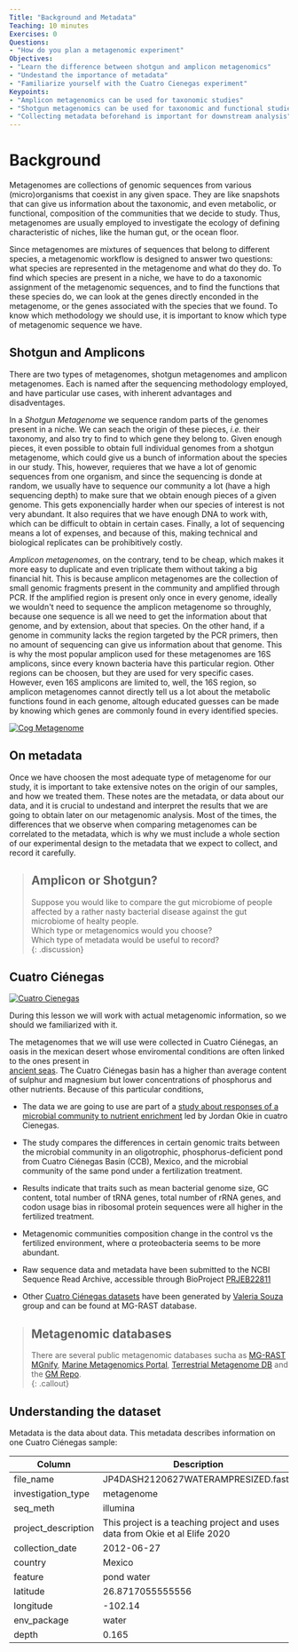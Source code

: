 ```yaml
---
Title: "Background and Metadata"
Teaching: 10 minutes
Exercises: 0
Questions:
- "How do you plan a metagenomic experiment"   
Objectives:
- "Learn the difference between shotgun and amplicon metagenomics"
- "Undestand the importance of metadata"  
- "Familiarize yourself with the Cuatro Cienegas experiment"
Keypoints:    
- "Amplicon metagenomics can be used for taxonomic studies"
- "Shotgun metagenomics can be used for taxonomic and functional studies"  
- "Collecting metadata beforehand is important for downstream analysis"    
---
```


# Background  
Metagenomes are collections of genomic sequences from various (micro)organisms that
coexist in any given space. They are like snapshots that can give us information 
about the taxonomic, and even metabolic, or functional, composition of the communities 
that we decide to study. Thus, metagenomes are usually employed to investigate the 
ecology of defining characteristic of niches, like the human gut, or the ocean floor. 

Since metagenomes are mixtures of sequences that belong to different species, 
a metagenomic workflow is designed to answer two questions: what species are represented 
in the metagenome and what do they do. To find which species are present in a niche, we have
to do a taxonomic assignment of the metagenomic sequences, and to find the functions that these
species do, we can look at the genes directly enconded in the metagenome, or the genes associated
with the species that we found. To know which methodology we should use, it is important to know which 
type of metagenomic sequence we have. 

## Shotgun and Amplicons    
There are two types of metagenomes, shotgun metagenomes and amplicon metagenomes. Each is named after the sequencing 
methodology employed, and have particular use cases, with inherent advantages and disadventages.

In a *Shotgun Metagenome* we sequence random parts of the genomes present in a niche. We can seach the
origin of these pieces, _i.e._ their taxonomy, and also try to find to which gene they belong to. Given enough 
pieces, it even possible to obtain full individual genomes from a shotgun metagenome, which could
give us a bunch of information about the species in our study. This, however, requieres that we have
a lot of genomic sequences from one organism, and since the sequencing is donde at random, we usually have to
sequence our community a lot (have a high sequencing depth) to make sure that we obtain enough pieces of a
given genome. This gets exponencially harder when our species of interest is not very abundant. It also requires
that we have enough DNA to work with, which can be difficult to obtain in certain cases. Finally, a lot of sequencing 
means a lot of expenses, and because of this, making technical and biological replicates can be prohibitively costly.   

*Amplicon metagenomes*, on the contrary, tend to be cheap, which makes it more easy to duplicate and even triplicate them
without taking a big financial hit. This is because amplicon metagenomes are the collection of small genomic fragments 
present in the community and amplified through PCR. If the amplified region is present only once in every genome, ideally 
we wouldn't need to sequence the amplicon metagenome so throughly, because one sequence is all we need to get the information
about that genome, and by extension, about that species. On the other hand, if a genome in community lacks the region targeted 
by the PCR primers, then no amount of sequencing can give us information about that genome. 
This is why the most popular amplicon used for these metagenomes are 16S amplicons, since every known bacteria have this particular
region. Other regions can be choosen, but they are used for very specific cases. However, even 16S amplicons are limited to, well, the
16S region, so amplicon metagenomes cannot directly tell us a lot about the metabolic functions found in each genome, altough 
educated guesses can be made by knowing which genes are commonly found in every identified species. 

<a href="{{ page.root }}/fig/metagenomic workflow.png">
  <img src="{{ page.root }}/fig/metagenomic workflow.png" alt="Cog Metagenome" />
</a>

## On metadata

Once we have choosen the most adequate type of metagenome for our study, it is important to take extensive notes on the origin of 
our samples, and how we treated them. These notes are the metadata, or data about our data, and it is crucial to undestand
and interpret the results that we are going to obtain later on our metagenomic analysis. Most of the times, the differences
that we observe when comparing metagenomes can be correlated to the metadata, which is why we must include a whole section of our
experimental design to the metadata that we expect to collect, and record it carefully. 

> ## Amplicon or Shotgun? 
>
> Suppose you would like to compare the gut microbiome of people affected by a rather nasty bacterial disease against the gut microbiome of healty people.  
> Which type or metagenomics would you choose?  
> Which type of metadata would be useful to record?  
{: .discussion}


## Cuatro Ciénegas  
<a href="{{ page.root }}/fig/md-01-data-Stromatolites.jpeg">
  <img src="{{ page.root }}/fig/md-01-data-Stromatolites.jpeg" alt="Cuatro Cienegas" />
</a>

During this lesson we will work with actual metagenomic information, so we should we familiarized with it. 

The metagenomes that we will use were collected in Cuatro Ciénegas, an oasis in the mexican desert whose 
enviromental conditions are often linked to the ones present in   
[ancient seas](https://elifesciences.org/articles/38278). The Cuatro Ciénegas basin has
a higher than average content of sulphur and magnesium but lower concentrations of phosphorus and 
other nutrients. Because of this particular conditions, 


  - The data we are going to use are part of a 
  [study about responses of a microbial community to nutrient enrichment](https://elifesciences.org/articles/49816)
  led by Jordan Okie in cuatro Cienegas. 
   
   - The study compares the differences in certain genomic traits between the microbial community in an oligotrophic, 
  phosphorus-deficient pond from Cuatro Ciénegas Basin (CCB), Mexico, and the microbial community of the same pond under a fertilization treatment.
   
  - Results indicate that traits such as mean bacterial genome size, GC content, 
  total number of tRNA genes, total number of rRNA genes, and codon usage bias in 
  ribosomal protein sequences were all higher in the fertilized treatment.  
  
  - Metagenomic communities composition change in the control vs the 
  fertilized environment, where α proteobacteria seems to be more abundant.
  
  - Raw sequence data and metadata have been submitted to the NCBI Sequence Read 
  Archive, accessible through BioProject 
  [PRJEB22811](https://www.ncbi.nlm.nih.gov/sra/?term=PRJEB22811)
  
  - Other [Cuatro Ciénegas datasets](https://www.mg-rast.org/mgmain.html?mgpage=search&search=cuatro%20cienegas) have 
  been generated by [Valeria Souza](https://es.wikipedia.org/wiki/Valeria_Souza_Saldivar) group and can be found at MG-RAST database. 
  

> ## Metagenomic databases
> There are several public metagenomic databases sucha as [MG-RAST](https://www.mg-rast.org/index.html?stay=1)  
> [MGnify](https://www.ebi.ac.uk/metagenomics/), [Marine Metagenomics Portal](https://mmp.sfb.uit.no/), 
> [Terrestrial Metagenome DB](https://webapp.ufz.de/tmdb/) and the [GM Repo](https://gmrepo.humangut.info/home).   
{: .callout}


## Understanding the dataset  
Metadata is the data about data. This metadata describes information on one Cuatro Ciénegas sample:

| Column           | Description                                |
|------------------|--------------------------------------------|
| file_name	          | JP4DASH2120627WATERAMPRESIZED.fasta				|
| investigation_type	       | metagenome		|
| seq_meth            | illumina	|
| project_description	        |  This project is a teaching project and uses data from Okie et al Elife 2020			|
| collection_date       | 2012-06-27 |
| country          | Mexico |
| feature         | pond water |
| latitude              | 26.8717055555556	|  
| longitude        | -102.14|  
| env_package  |	water|  
| depth	| 0.165 |   




